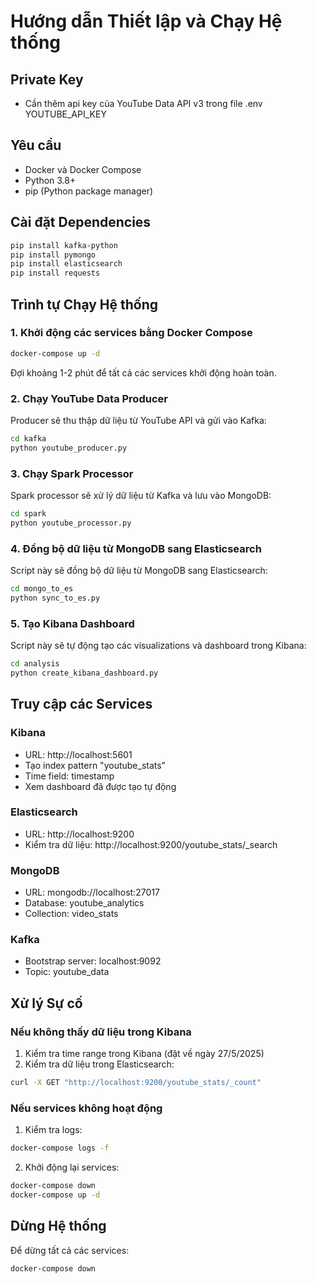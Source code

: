 # Hướng dẫn Thiết lập và Chạy Hệ thống

## Private Key
- Cần thêm api key của YouTube Data API v3 trong file .env
YOUTUBE_API_KEY


## Yêu cầu
- Docker và Docker Compose
- Python 3.8+
- pip (Python package manager)

## Cài đặt Dependencies
```bash
pip install kafka-python
pip install pymongo
pip install elasticsearch
pip install requests
```

## Trình tự Chạy Hệ thống

### 1. Khởi động các services bằng Docker Compose
```bash
docker-compose up -d
```

Đợi khoảng 1-2 phút để tất cả các services khởi động hoàn toàn.

### 2. Chạy YouTube Data Producer
Producer sẽ thu thập dữ liệu từ YouTube API và gửi vào Kafka:
```bash
cd kafka
python youtube_producer.py
```

### 3. Chạy Spark Processor
Spark processor sẽ xử lý dữ liệu từ Kafka và lưu vào MongoDB:
```bash
cd spark
python youtube_processor.py
```

### 4. Đồng bộ dữ liệu từ MongoDB sang Elasticsearch
Script này sẽ đồng bộ dữ liệu từ MongoDB sang Elasticsearch:
```bash
cd mongo_to_es
python sync_to_es.py
```

### 5. Tạo Kibana Dashboard
Script này sẽ tự động tạo các visualizations và dashboard trong Kibana:
```bash
cd analysis
python create_kibana_dashboard.py
```

## Truy cập các Services

### Kibana
- URL: http://localhost:5601
- Tạo index pattern "youtube_stats"
- Time field: timestamp
- Xem dashboard đã được tạo tự động

### Elasticsearch
- URL: http://localhost:9200
- Kiểm tra dữ liệu: http://localhost:9200/youtube_stats/_search

### MongoDB
- URL: mongodb://localhost:27017
- Database: youtube_analytics
- Collection: video_stats

### Kafka
- Bootstrap server: localhost:9092
- Topic: youtube_data

## Xử lý Sự cố

### Nếu không thấy dữ liệu trong Kibana
1. Kiểm tra time range trong Kibana (đặt về ngày 27/5/2025)
2. Kiểm tra dữ liệu trong Elasticsearch:
```bash
curl -X GET "http://localhost:9200/youtube_stats/_count"
```

### Nếu services không hoạt động
1. Kiểm tra logs:
```bash
docker-compose logs -f
```

2. Khởi động lại services:
```bash
docker-compose down
docker-compose up -d
```

## Dừng Hệ thống
Để dừng tất cả các services:
```bash
docker-compose down
```
